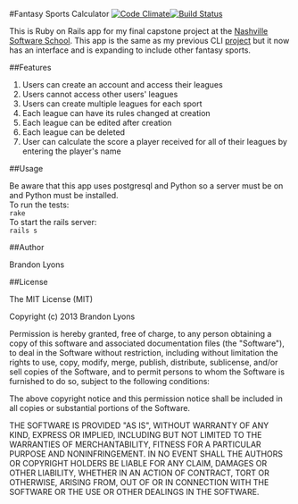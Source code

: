 #Fantasy Sports Calculator
[![Code Climate](https://codeclimate.com/github/Brandon-Lyons/Fantasy-Sports-Calculator-Rails.png)](https://codeclimate.com/github/Brandon-Lyons/Fantasy-Sports-Calculator-Rails)[![Build Status](https://travis-ci.org/Brandon-Lyons/Fantasy-Sports-Calculator-Rails.png)](https://travis-ci.org/Brandon-Lyons/Fantasy-Sports-Calculator-Rails)

This is Ruby on Rails app for my final capstone project at the [Nashville Software School](http://nashvillesoftwareschool.com/). This app is the same as my previous CLI [project](https://github.com/Brandon-Lyons/Fantasy-Sports-Calculator) but it now has an interface and is expanding to include other fantasy sports.

##Features

1. Users can create an account and access their leagues
2. Users cannot access other users' leagues
3. Users can create multiple leagues for each sport
4. Each league can have its rules changed at creation
5. Each league can be edited after creation
6. Each league can be deleted
7. User can calculate the score a player received for all of their leagues by entering the player's name

##Usage

Be aware that this app uses postgresql and Python so a server must be on and Python must be installed.<br />
To run the tests:<br />
`rake`<br />
To start the rails server:<br />
`rails s`

##Author

Brandon Lyons

##License

The MIT License (MIT)

Copyright (c) 2013 Brandon Lyons

Permission is hereby granted, free of charge, to any person obtaining a copy
of this software and associated documentation files (the "Software"), to deal
in the Software without restriction, including without limitation the rights
to use, copy, modify, merge, publish, distribute, sublicense, and/or sell
copies of the Software, and to permit persons to whom the Software is
furnished to do so, subject to the following conditions:

The above copyright notice and this permission notice shall be included in
all copies or substantial portions of the Software.

THE SOFTWARE IS PROVIDED "AS IS", WITHOUT WARRANTY OF ANY KIND, EXPRESS OR
IMPLIED, INCLUDING BUT NOT LIMITED TO THE WARRANTIES OF MERCHANTABILITY,
FITNESS FOR A PARTICULAR PURPOSE AND NONINFRINGEMENT. IN NO EVENT SHALL THE
AUTHORS OR COPYRIGHT HOLDERS BE LIABLE FOR ANY CLAIM, DAMAGES OR OTHER
LIABILITY, WHETHER IN AN ACTION OF CONTRACT, TORT OR OTHERWISE, ARISING FROM,
OUT OF OR IN CONNECTION WITH THE SOFTWARE OR THE USE OR OTHER DEALINGS IN
THE SOFTWARE.
